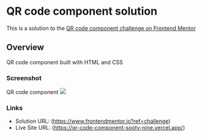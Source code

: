 # QR code component solution
This is a solution to the [QR code component challenge on Frontend Mentor](https://www.frontendmentor.io/challenges/qr-code-component-iux_sIO_H)

## Overview
QR code component built with HTML and CSS

### Screenshot
QR code component
![](../qr-code-component/images/QR-code-component.png)

### Links
- Solution URL: (https://www.frontendmentor.io?ref=challenge)
- Live Site URL: (https://qr-code-component-sooty-nine.vercel.app/)
